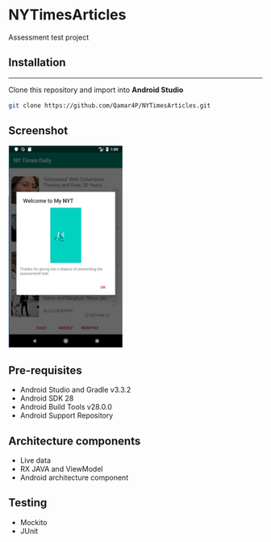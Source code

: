 # NYTimesArticles
Assessment test project

## Installation
--------------

Clone this repository and import into **Android Studio**
```bash
git clone https://github.com/Qamar4P/NYTimesArticles.git
```

Screenshot
--------------

<img src="art/screenshot1.jpg" height="400" alt="Screenshot"/> 


Pre-requisites
--------------

- Android Studio and Gradle v3.3.2
- Android SDK 28
- Android Build Tools v28.0.0
- Android Support Repository

Architecture components
--------------

- Live data
- RX JAVA and ViewModel
- Android architecture component

Testing
--------------

- Mockito
- JUnit
